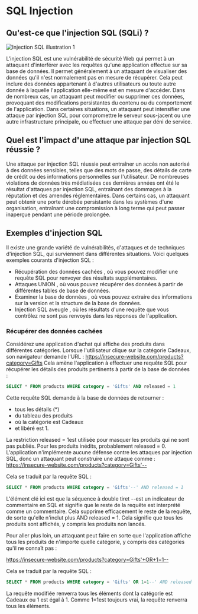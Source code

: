 # SQL Injection

## Qu'est-ce que l'injection SQL (SQLi) ?

![Injection SQL illustration 1]("https://github.com/pluzeaux/bts-sio/blob/main/images/figure_1.png")

L'injection SQL est une vulnérabilité de sécurité Web qui permet à un attaquant d'interférer avec les requêtes qu'une application effectue sur sa base de données. Il permet généralement à un attaquant de visualiser des données qu'il n'est normalement pas en mesure de récupérer. Cela peut inclure des données appartenant à d'autres utilisateurs ou toute autre donnée à laquelle l'application elle-même est en mesure d'accéder. Dans de nombreux cas, un attaquant peut modifier ou supprimer ces données, provoquant des modifications persistantes du contenu ou du comportement de l'application.
Dans certaines situations, un attaquant peut intensifier une attaque par injection SQL pour compromettre le serveur sous-jacent ou une autre infrastructure principale, ou effectuer une attaque par déni de service.

## Quel est l'impact d'une attaque par injection SQL réussie ?

Une attaque par injection SQL réussie peut entraîner un accès non autorisé à des données sensibles, telles que des mots de passe, des détails de carte de crédit ou des informations personnelles sur l'utilisateur. De nombreuses violations de données très médiatisées ces dernières années ont été le résultat d'attaques par injection SQL, entraînant des dommages à la réputation et des amendes réglementaires. Dans certains cas, un attaquant peut obtenir une porte dérobée persistante dans les systèmes d'une organisation, entraînant une compromission à long terme qui peut passer inaperçue pendant une période prolongée.

## Exemples d'injection SQL

Il existe une grande variété de vulnérabilités, d'attaques et de techniques d'injection SQL, qui surviennent dans différentes situations. Voici quelques exemples courants d'injection SQL :

* Récupération des données cachées , où vous pouvez modifier une requête SQL pour renvoyer des résultats supplémentaires.
* Attaques UNION , où vous pouvez récupérer des données à partir de différentes tables de base de données.
* Examiner la base de données , où vous pouvez extraire des informations sur la version et la structure de la base de données.
* Injection SQL aveugle , où les résultats d'une requête que vous contrôlez ne sont pas renvoyés dans les réponses de l'application.

### Récupérer des données cachées

Considérez une application d'achat qui affiche des produits dans différentes catégories. Lorsque l'utilisateur clique sur la catégorie Cadeaux, son navigateur demande l'URL :
https://insecure-website.com/products?category=Gifts
Cela amène l'application à effectuer une requête SQL pour récupérer les détails des produits pertinents à partir de la base de données :

```sql
SELECT * FROM products WHERE category = 'Gifts' AND released = 1
```

Cette requête SQL demande à la base de données de retourner :

* tous les détails (\*)
* du tableau des produits
* où la catégorie est Cadeaux
* et libéré est 1.


La restriction released = 1est utilisée pour masquer les produits qui ne sont pas publiés. Pour les produits inédits, probablement released = 0.
L'application n'implémente aucune défense contre les attaques par injection SQL, donc un attaquant peut construire une attaque comme :
https://insecure-website.com/products?category=Gifts'--

Cela se traduit par la requête SQL :

```sql
SELECT * FROM products WHERE category = 'Gifts'--' AND released = 1
```

L'élément clé ici est que la séquence à double tiret --est un indicateur de commentaire en SQL et signifie que le reste de la requête est interprété comme un commentaire. Cela supprime efficacement le reste de la requête, de sorte qu'elle n'inclut plus AND released = 1. Cela signifie que tous les produits sont affichés, y compris les produits non lancés.

Pour aller plus loin, un attaquant peut faire en sorte que l'application affiche tous les produits de n'importe quelle catégorie, y compris des catégories qu'il ne connaît pas :

https://insecure-website.com/products?category=Gifts'+OR+1=1--

Cela se traduit par la requête SQL :

```sql
SELECT * FROM products WHERE category = 'Gifts' OR 1=1--' AND released = 1
```
La requête modifiée renverra tous les éléments dont la catégorie est Cadeaux ou 1 est égal à 1. Comme 1=1est toujours vrai, la requête renverra tous les éléments.



